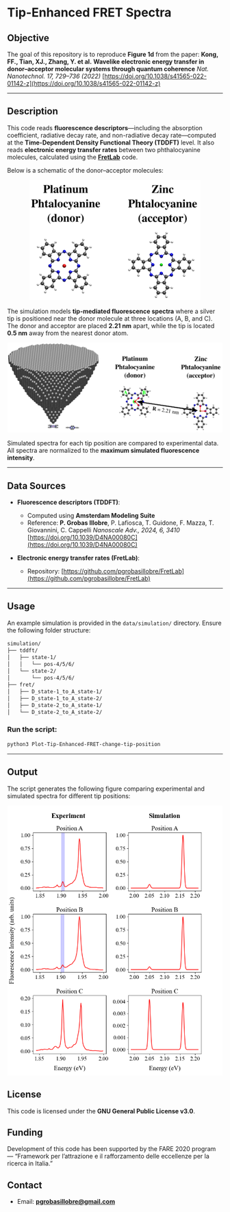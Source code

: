 # Tip-Enhanced FRET Spectra

## Objective

The goal of this repository is to reproduce **Figure 1d** from the paper:
**Kong, FF., Tian, XJ., Zhang, Y. et al.**
**Wavelike electronic energy transfer in donor–acceptor molecular systems through quantum coherence**
*Nat. Nanotechnol. 17, 729–736 (2022)*
[https://doi.org/10.1038/s41565-022-01142-z](https://doi.org/10.1038/s41565-022-01142-z)

---

## Description

This code reads **fluorescence descriptors**—including the absorption coefficient, radiative decay rate, and non-radiative decay rate—computed at the **Time-Dependent Density Functional Theory (TDDFT)** level. It also reads **electronic energy transfer rates** between two phthalocyanine molecules, calculated using the [**FretLab**](https://github.com/pgrobasillobre/FretLab) code.

Below is a schematic of the donor–acceptor molecules:

<p align="center">
  <img src="./_static/molecules_labels.png" alt="Molecule Labels" width="400"/>
</p>


The simulation models **tip-mediated fluorescence spectra** where a silver tip is positioned near the donor molecule at three locations (A, B, and C). The donor and acceptor are placed **2.21 nm** apart, while the tip is located **0.5 nm** away from the nearest donor atom.

![Tip Positions](./_static/tip-positions.png)

Simulated spectra for each tip position are compared to experimental data. All spectra are normalized to the **maximum simulated fluorescence intensity**.

---

## Data Sources

- **Fluorescence descriptors (TDDFT)**:
  - Computed using **Amsterdam Modeling Suite**
  - Reference:
    **P. Grobas Illobre**, P. Lafiosca, T. Guidone, F. Mazza, T. Giovannini, C. Cappelli
    *Nanoscale Adv., 2024, 6, 3410*
    [https://doi.org/10.1039/D4NA00080C](https://doi.org/10.1039/D4NA00080C)

- **Electronic energy transfer rates (FretLab)**:
  - Repository: [https://github.com/pgrobasillobre/FretLab](https://github.com/pgrobasillobre/FretLab)

---

## Usage

An example simulation is provided in the `data/simulation/` directory. Ensure the following folder structure:

```
simulation/
├── tddft/
│   ├── state-1/
│   │   └── pos-4/5/6/
│   └── state-2/
│       └── pos-4/5/6/
├── fret/
│   ├── D_state-1_to_A_state-1/
│   ├── D_state-1_to_A_state-2/
│   ├── D_state-2_to_A_state-1/
│   └── D_state-2_to_A_state-2/
```

### Run the script:

```bash
python3 Plot-Tip-Enhanced-FRET-change-tip-position
```

---

## Output

The script generates the following figure comparing experimental and simulated spectra for different tip positions:

![FRET Comparison](./_static/fret_tip-position_experiment_vs_simulation.png)


## License

This code is licensed under the **GNU General Public License v3.0**.

## Funding

Development of this code has been supported by the FARE 2020 program — “Framework per l’attrazione e il rafforzamento delle eccellenze per la ricerca in Italia.”

## Contact

- Email: **pgrobasillobre@gmail.com**
